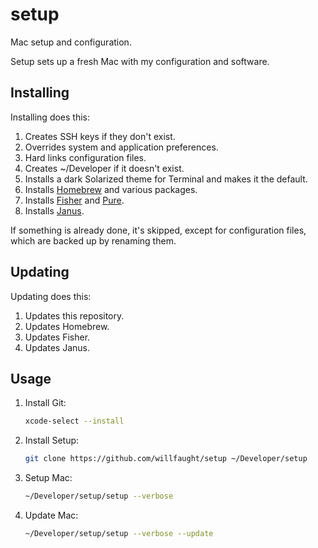 # setup

Mac setup and configuration.

Setup sets up a fresh Mac with my configuration and software.

## Installing

Installing does this:

1. Creates SSH keys if they don't exist.
2. Overrides system and application preferences.
6. Hard links configuration files.
7. Creates ~/Developer if it doesn't exist.
9. Installs a dark Solarized theme for Terminal and makes it the default.
3. Installs [Homebrew](https://brew.sh) and various packages.
4. Installs [Fisher](https://github.com/jorgebucaran/fisher) and [Pure](https://github.com/pure-fish/pure).
8. Installs [Janus](https://github.com/carlhuda/janus).

If something is already done, it's skipped, except for configuration files, which are backed up by renaming them.

## Updating

Updating does this:

1. Updates this repository.
2. Updates Homebrew.
3. Updates Fisher.
4. Updates Janus.

## Usage

1. Install Git:

    ```bash
    xcode-select --install
    ```

2. Install Setup:

    ```bash
    git clone https://github.com/willfaught/setup ~/Developer/setup
    ```

3. Setup Mac:

    ```bash
    ~/Developer/setup/setup --verbose
    ```

4. Update Mac:

    ```bash
    ~/Developer/setup/setup --verbose --update
    ```
